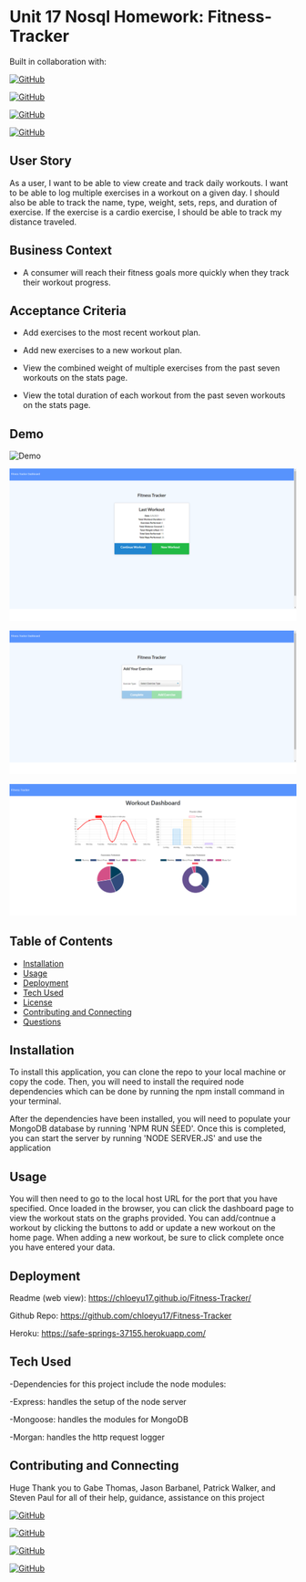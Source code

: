# Unit 17 Nosql Homework: Fitness-Tracker
Built in collaboration with: 

[![GitHub](https://img.shields.io/badge/Gabe%20Thomas-Click%20Me!-blueviolet?style=plastic&logo=GitHub)](https://github.com/samohtebag)

[![GitHub](https://img.shields.io/badge/Jason%20Barbanel-Click%20Me!-blueviolet?style=plastic&logo=GitHub)](https://github.com/Jbarbss)

[![GitHub](https://img.shields.io/badge/Steven%20Paul-Click%20Me!-blueviolet?style=plastic&logo=GitHub)](https://github.com/etown285)

[![GitHub](https://img.shields.io/badge/Patrick%20Walker-Click%20Me!-blueviolet?style=plastic&logo=GitHub)](https://github.com/Pat31477)

## User Story

As a user, I want to be able to view create and track daily workouts. I want to be able to log multiple exercises in a workout on a given day. I should also be able to track the name, type, weight, sets, reps, and duration of exercise. If the exercise is a cardio exercise, I should be able to track my distance traveled.

## Business Context

* A consumer will reach their fitness goals more quickly when they track their workout progress.

## Acceptance Criteria

* Add exercises to the most recent workout plan.

* Add new exercises to a new workout plan.

* View the combined weight of multiple exercises from the past seven workouts on the stats page.

* View the total duration of each workout from the past seven workouts on the stats page.

## Demo

![Demo](./images/Demo.gif "Demo")

  ![Screen Shot2](./images/MainPage.png?raw=true "Screen Shot2")

  ![Screen Shot3](./images/Selection.png?raw=true "Screen Shot3")

  ![Screen Shot4](./images/DashBoard.png?raw=true "Screen Shot4")

## Table of Contents

-   [Installation](#installation)
-   [Usage](#usage)
-   [Deployment](#deployment)
-   [Tech Used](#techused)
-   [License](#license)
-   [Contributing and Connecting](#contributing)
-   [Questions](#questions)

## Installation

To install this application, you can clone the repo to your local machine or copy the code. Then, you will need to install the required node dependencies which can be done by running the npm install command in your terminal.

After the dependencies have been installed, you will need to populate your MongoDB database by running 'NPM RUN SEED'. Once this is completed, you can start the server by running 'NODE SERVER.JS' and use the application

## Usage

You will then need to go to the local host URL for the port that you have specified. Once loaded in the browser, you can click the dashboard page to view the workout stats on the graphs provided. You can add/contnue a workout by clicking the buttons to add or update a new workout on the home page. When adding a new workout, be sure to click complete once you have entered your data.

## Deployment
 Readme (web view): https://chloeyu17.github.io/Fitness-Tracker/

Github Repo: https://github.com/chloeyu17/Fitness-Tracker

Heroku: https://safe-springs-37155.herokuapp.com/



## Tech Used

-Dependencies for this project include the node modules:

-Express: handles the setup of the node server

-Mongoose: handles the modules for MongoDB

-Morgan: handles the http request logger


## Contributing and Connecting
Huge Thank you to Gabe Thomas, Jason Barbanel, Patrick Walker, and Steven Paul for all of their help, guidance, assistance on this project


 [![GitHub](https://img.shields.io/badge/Gabe%20Thomas-Click%20Me!-blueviolet?style=plastic&logo=GitHub)](https://github.com/samohtebag)

  [![GitHub](https://img.shields.io/badge/Jason%20Barbanel-Click%20Me!-blueviolet?style=plastic&logo=GitHub)](https://github.com/Jbarbss)

  [![GitHub](https://img.shields.io/badge/Steven%20Paul-Click%20Me!-blueviolet?style=plastic&logo=GitHub)](https://github.com/etown285)

[![GitHub](https://img.shields.io/badge/Patrick%20Walker-Click%20Me!-blueviolet?style=plastic&logo=GitHub)](https://github.com/Pat31477)